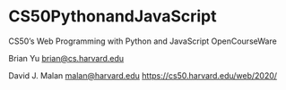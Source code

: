 # CS50PythonandJavaScript
CS50’s Web Programming with Python and JavaScript
OpenCourseWare

Brian Yu
brian@cs.harvard.edu

David J. Malan
malan@harvard.edu
https://cs50.harvard.edu/web/2020/


